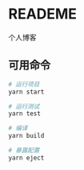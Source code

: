 # READEME

个人博客

## 可用命令

```bash
# 运行项目
yarn start

# 运行测试
yarn test

# 编译
yarn build

# 暴露配置
yarn eject
```
